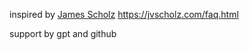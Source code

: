 inspired by [James Scholz](https://www.youtube.com/@JamesScholz) 
https://jvscholz.com/faq.html

support by gpt and github
